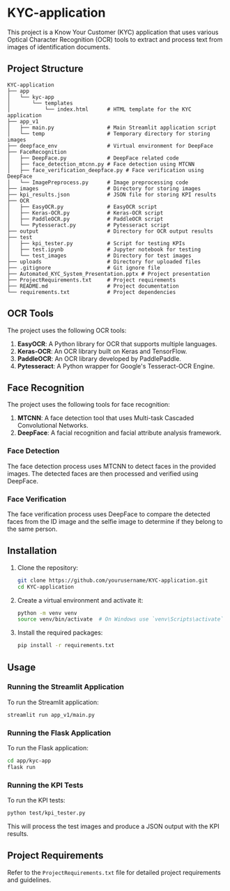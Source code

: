 # KYC-application

This project is a Know Your Customer (KYC) application that uses various Optical Character Recognition (OCR) tools to extract and process text from images of identification documents.

## Project Structure

```
KYC-application
├── app
│   └── kyc-app
│       └── templates
│           └── index.html      # HTML template for the KYC application
├── app_v1
│   ├── main.py                 # Main Streamlit application script
│   └── temp                    # Temporary directory for storing images
├── deepface_env                # Virtual environment for DeepFace
├── FaceRecognition
│   ├── DeepFace.py             # DeepFace related code
│   ├── face_detection_mtcnn.py # Face detection using MTCNN
│   ├── face_verification_deepface.py # Face verification using DeepFace
│   └── ImagePreprocess.py      # Image preprocessing code
├── images                      # Directory for storing images
├── kpi_results.json            # JSON file for storing KPI results
├── OCR
│   ├── EasyOCR.py              # EasyOCR script
│   ├── Keras-OCR.py            # Keras-OCR script
│   ├── PaddleOCR.py            # PaddleOCR script
│   └── Pytesseract.py          # Pytesseract script
├── output                      # Directory for OCR output results
├── test
│   ├── kpi_tester.py           # Script for testing KPIs
│   ├── test.ipynb              # Jupyter notebook for testing
│   └── test_images             # Directory for test images
├── uploads                     # Directory for uploaded files
├── .gitignore                  # Git ignore file
├── Automated_KYC_System_Presentation.pptx # Project presentation
├── ProjectRequirements.txt     # Project requirements
├── README.md                   # Project documentation
└── requirements.txt            # Project dependencies
```

## OCR Tools

The project uses the following OCR tools:

1. **EasyOCR**: A Python library for OCR that supports multiple languages.
2. **Keras-OCR**: An OCR library built on Keras and TensorFlow.
3. **PaddleOCR**: An OCR library developed by PaddlePaddle.
4. **Pytesseract**: A Python wrapper for Google's Tesseract-OCR Engine.

## Face Recognition

The project uses the following tools for face recognition:

1. **MTCNN**: A face detection tool that uses Multi-task Cascaded Convolutional Networks.
2. **DeepFace**: A facial recognition and facial attribute analysis framework.

### Face Detection

The face detection process uses MTCNN to detect faces in the provided images. The detected faces are then processed and verified using DeepFace.

### Face Verification

The face verification process uses DeepFace to compare the detected faces from the ID image and the selfie image to determine if they belong to the same person.

## Installation

1. Clone the repository:
    ```sh
    git clone https://github.com/yourusername/KYC-application.git
    cd KYC-application
    ```

2. Create a virtual environment and activate it:
    ```sh
    python -m venv venv
    source venv/bin/activate  # On Windows use `venv\Scripts\activate`
    ```

3. Install the required packages:
    ```sh
    pip install -r requirements.txt
    ```

## Usage

### Running the Streamlit Application

To run the Streamlit application:
```sh
streamlit run app_v1/main.py
```

### Running the Flask Application

To run the Flask application:
```sh
cd app/kyc-app
flask run
```

### Running the KPI Tests

To run the KPI tests:
```sh
python test/kpi_tester.py
```

This will process the test images and produce a JSON output with the KPI results.

## Project Requirements

Refer to the `ProjectRequirements.txt` file for detailed project requirements and guidelines.